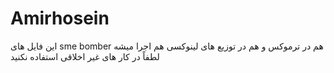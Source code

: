 # Amirhosein

این فایل های sme bomber هم در ترموکس و هم در توزیع های لینوکسی هم اجرا میشه 
لطفاً در کار های غیر اخلاقی استفاده نکنید 
